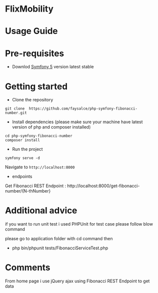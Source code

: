 # FlixMobility 

# Usage Guide


# Pre-requisites
- Downlod  [Symfony 5](https://symfony.com/download) version latest stable


# Getting started
- Clone the repository
```
git clone  https://github.com/faysalce/php-symfony-fibonacci-number.git
```
- Install dependencies (please make sure your machine have latest version of php and composer installed)
```
cd php-symfony-fibonacci-number
composer install
```
-  Run the project
```
symfony serve -d
```
  Navigate to `http://localhost:8000`

-  endpoints

  Get Fibonacci REST Endpoint : http://localhost:8000/get-fibonacci-number/{N-thNumber}



# Additional advice
if you want to run unit test i used PHPUnit for test case please follow blow command

please go to application folder with cd command then 

-  php bin/phpunit tests/FibonacciServiceTest.php

# Comments
From home page i use jQuery ajax using Fibonacci REST Endpoint to get data 

